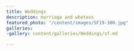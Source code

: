 ```yaml
---
title: Weddings
description: marriage and whetevs
featured_photo: "/content/images/SF19-300.jpg"
galleries: 
-gallery: content/galleries/Weddings/sf.md

---
```

